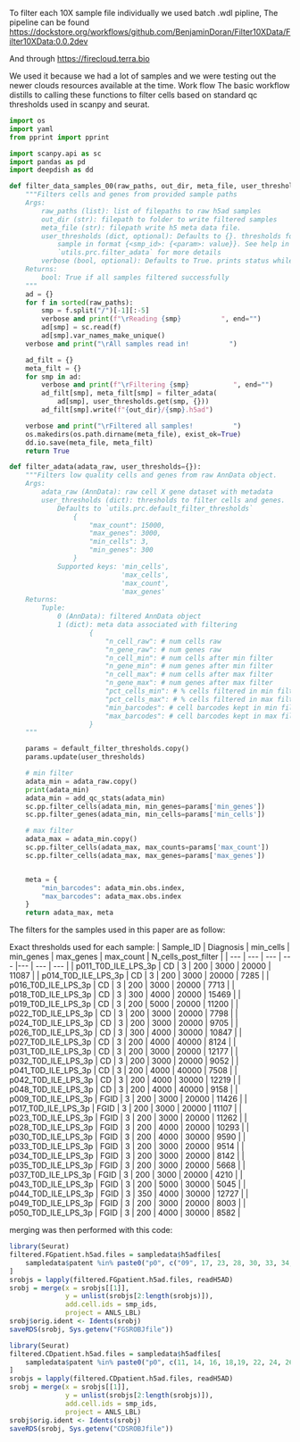 To filter each 10X sample file individually we used batch .wdl pipline, The pipeline
can be found https://dockstore.org/workflows/github.com/BenjaminDoran/Filter10XData/Filter10XData:0.0.2dev

And through https://firecloud.terra.bio

We used it because we had a lot of samples and we were testing out the newer clouds resources available at the time. Work flow The basic workflow distills to calling these functions to filter cells based on standard qc thresholds used in scanpy and seurat.

```python
import os
import yaml
from pprint import pprint

import scanpy.api as sc
import pandas as pd
import deepdish as dd

def filter_data_samples_00(raw_paths, out_dir, meta_file, user_thresholds={}, verbose=True):
    """Filters cells and genes from provided sample paths
    Args:
        raw_paths (list): list of filepaths to raw h5ad samples
        out_dir (str): filepath to folder to write filtered samples
        meta_file (str): filepath write h5 meta data file.
        user_thresholds (dict, optional): Defaults to {}. thresholds for each
            sample in format {<smp_id>: {<param>: value}}. See help in
            `utils.prc.filter_adata` for more details
        verbose (bool, optional): Defaults to True. prints status while running
    Returns:
        bool: True if all samples filtered successfully
    """
    ad = {}
    for f in sorted(raw_paths):
        smp = f.split("/")[-1][:-5]
        verbose and print(f"\rReading {smp}          ", end="")
        ad[smp] = sc.read(f)
        ad[smp].var_names_make_unique()
    verbose and print("\rAll samples read in!          ")

    ad_filt = {}
    meta_filt = {}
    for smp in ad:
        verbose and print(f"\rFiltering {smp}           ", end="")
        ad_filt[smp], meta_filt[smp] = filter_adata(
            ad[smp], user_thresholds.get(smp, {}))
        ad_filt[smp].write(f"{out_dir}/{smp}.h5ad")

    verbose and print("\rFiltered all samples!          ")
    os.makedirs(os.path.dirname(meta_file), exist_ok=True)
    dd.io.save(meta_file, meta_filt)
    return True

def filter_adata(adata_raw, user_thresholds={}):
    """Filters low quality cells and genes from raw AnnData object.
    Args:
        adata_raw (AnnData): raw cell X gene dataset with metadata
        user_thresholds (dict): thresholds to filter cells and genes.
            Defaults to `utils.prc.default_filter_thresholds`
                {
                    "max_count": 15000,
                    "max_genes": 3000,
                    "min_cells": 3,
                    "min_genes": 300
                }
            Supported keys: 'min_cells',
                            'max_cells',
                            'max_count',
                            'max_genes'
    Returns:
        Tuple:
            0 (AnnData): filtered AnnData object
            1 (dict): meta data associated with filtering
                    {
                        "n_cell_raw": # num cells raw
                        "n_gene_raw": # num genes raw
                        "n_cell_min": # num cells after min filter
                        "n_gene_min": # num genes after min filter
                        "n_cell_max": # num cells after max filter
                        "n_gene_max": # num genes after max filter
                        "pct_cells_min": # % cells filtered in min filter
                        "pct_cells_max": # % cells filtered in max filter
                        "min_barcodes": # cell barcodes kept in min filter
                        "max_barcodes": # cell barcodes kept in max filter
                    }
    """

    params = default_filter_thresholds.copy()
    params.update(user_thresholds)

    # min filter
    adata_min = adata_raw.copy()
    print(adata_min)
    adata_min = add_qc_stats(adata_min)
    sc.pp.filter_cells(adata_min, min_genes=params['min_genes'])
    sc.pp.filter_genes(adata_min, min_cells=params['min_cells'])

    # max filter
    adata_max = adata_min.copy()
    sc.pp.filter_cells(adata_max, max_counts=params['max_count'])
    sc.pp.filter_cells(adata_max, max_genes=params['max_genes'])


    meta = {
        "min_barcodes": adata_min.obs.index,
        "max_barcodes": adata_max.obs.index
    }
    return adata_max, meta
```


The filters for the samples used in this paper are as follow:

Exact thresholds used for each sample:
| Sample_ID | Diagnosis | min_cells | min_genes | max_genes | max_count | N_cells_post_filter |
| --- | --- | --- | --- |--- | --- | --- |
| p011_T0D_ILE_LPS_3p | CD | 3 | 200 | 3000 | 20000 | 11087 |
| p014_T0D_ILE_LPS_3p | CD | 3 | 200 | 3000 | 20000 | 7285 |
| p016_T0D_ILE_LPS_3p | CD | 3 | 200 | 3000 | 20000 | 7713 |
| p018_T0D_ILE_LPS_3p | CD | 3 | 300 | 4000 | 20000 | 15469 |
| p019_T0D_ILE_LPS_3p | CD | 3 | 200 | 5000 | 20000 | 11200 |
| p022_T0D_ILE_LPS_3p | CD | 3 | 200 | 3000 | 20000 | 7798 |
| p024_T0D_ILE_LPS_3p | CD | 3 | 200 | 3000 | 20000 | 9705 |
| p026_T0D_ILE_LPS_3p | CD | 3 | 300 | 4000 | 30000 | 10847 |
| p027_T0D_ILE_LPS_3p | CD | 3 | 200 | 4000 | 40000 | 8124 |
| p031_T0D_ILE_LPS_3p | CD | 3 | 200 | 3000 | 20000 | 12177 |
| p032_T0D_ILE_LPS_3p | CD | 3 | 200 | 3000 | 20000 | 9052 |
| p041_T0D_ILE_LPS_3p | CD | 3 | 200 | 4000 | 40000 | 7508 |
| p042_T0D_ILE_LPS_3p | CD | 3 | 200 | 4000 | 30000 | 12219 |
| p048_T0D_ILE_LPS_3p | CD | 3 | 200 | 4000 | 40000 | 9158 |
| p009_T0D_ILE_LPS_3p | FGID | 3 | 200 | 3000 | 20000 | 11426 |
| p017_T0D_ILE_LPS_3p | FGID | 3 | 200 | 3000 | 20000 | 11107 |
| p023_T0D_ILE_LPS_3p | FGID | 3 | 200 | 3000 | 20000 | 11262 |
| p028_T0D_ILE_LPS_3p | FGID | 3 | 200 | 4000 | 20000 | 10293 |
| p030_T0D_ILE_LPS_3p | FGID | 3 | 200 | 4000 | 30000 | 9590 |
| p033_T0D_ILE_LPS_3p | FGID | 3 | 200 | 3000 | 20000 | 9514 |
| p034_T0D_ILE_LPS_3p | FGID | 3 | 200 | 3000 | 20000 | 8142 |
| p035_T0D_ILE_LPS_3p | FGID | 3 | 200 | 3000 | 20000 | 5668 |
| p037_T0D_ILE_LPS_3p | FGID | 3 | 200 | 3000 | 20000 | 4210 |
| p043_T0D_ILE_LPS_3p | FGID | 3 | 200 | 5000 | 30000 | 5045 |
| p044_T0D_ILE_LPS_3p | FGID | 3 | 350 | 4000 | 30000 | 12727 |
| p049_T0D_ILE_LPS_3p | FGID | 3 | 200 | 3000 | 20000 | 8003 |
| p050_T0D_ILE_LPS_3p | FGID | 3 | 200 | 4000 | 30000 | 8582 |



merging was then performed with this code:

```R
library(Seurat)
filtered.FGpatient.h5ad.files = sampledata$h5adfiles[
    sampledata$patent %in% paste0("p0", c("09", 17, 23, 28, 30, 33, 34, 35, 37, 43, 44, 49, 50))
]
srobjs = lapply(filtered.FGpatient.h5ad.files, readH5AD)
srobj = merge(x = srobjs[[1]],
              y = unlist(srobjs[2:length(srobjs)]),
              add.cell.ids = smp_ids,
              project = ANLS_LBL)
srobj$orig.ident <- Idents(srobj)
saveRDS(srobj, Sys.getenv("FGSROBJfile"))
```

```R
library(Seurat)
filtered.CDpatient.h5ad.files = sampledata$h5adfiles[
    sampledata$patent %in% paste0("p0", c(11, 14, 16, 18,19, 22, 24, 26, 27, 31, 32, 41, 42, 48))
]
srobjs = lapply(filtered.CDpatient.h5ad.files, readH5AD)
srobj = merge(x = srobjs[[1]],
              y = unlist(srobjs[2:length(srobjs)]),
              add.cell.ids = smp_ids,
              project = ANLS_LBL)
srobj$orig.ident <- Idents(srobj)
saveRDS(srobj, Sys.getenv("CDSROBJfile"))
```